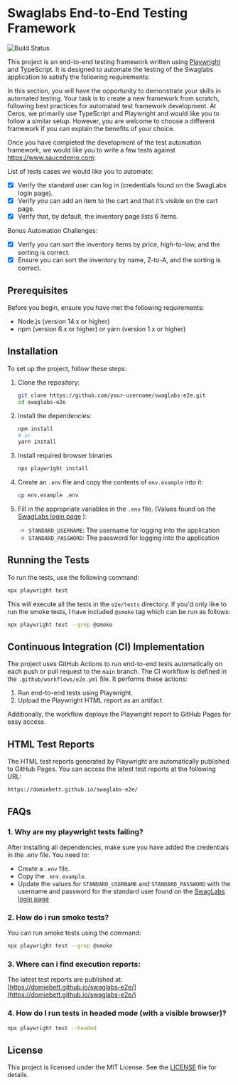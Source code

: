# Swaglabs End-to-End Testing Framework

![Build Status](https://github.com/domiebett/swaglabs-e2e/actions/workflows/e2e.yml/badge.svg)

This project is an end-to-end testing framework written using [Playwright](https://playwright.dev/) and TypeScript. It is designed to automate the testing of the Swaglabs application to satisfy the following requirements:

In this section, you will have the opportunity to demonstrate your skills in automated testing. Your task is to create a new framework from scratch, following best practices for automated test framework development. At Ceros, we primarily use TypeScript and Playwright and would like you to follow a similar setup. However, you are welcome to choose a different framework if you can explain the benefits of your choice.

Once you have completed the development of the test automation framework, we would like you to write a few tests against https://www.saucedemo.com:

List of tests cases we would like you to automate:

- [x] Verify the standard user can log in (credentials found on the SwagLabs login page).
- [x] Verify you can add an item to the cart and that it’s visible on the cart page.
- [x] Verify that, by default, the inventory page lists 6 items.

Bonus Automation Challenges:

- [x] Verify you can sort the inventory items by price, high-to-low, and the sorting is correct.
- [x] Ensure you can sort the inventory by name, Z-to-A, and the sorting is correct.

## Prerequisites

Before you begin, ensure you have met the following requirements:

- Node.js (version 14.x or higher)
- npm (version 6.x or higher) or yarn (version 1.x or higher)

## Installation

To set up the project, follow these steps:

1. Clone the repository:

   ```sh
   git clone https://github.com/your-username/swaglabs-e2e.git
   cd swaglabs-e2e
   ```

2. Install the dependencies:

   ```sh
   npm install
   # or
   yarn install
   ```
3. Install required browser binaries

   ```sh
   npx playwright install
   ```
   
3. Create an `.env` file and copy the contents of `env.example` into it:

   ```sh
   cp env.example .env
   ```

4. Fill in the appropriate variables in the `.env` file. (Values found on the [SwagLabs login page](https://www.saucedemo.com) ):
   - `STANDARD_USERNAME`: The username for logging into the application
   - `STANDARD_PASSWORD`: The password for logging into the application

## Running the Tests

To run the tests, use the following command:

```sh
npx playwright test
```

This will execute all the tests in the `e2e/tests` directory. If you'd only like to run the smoke tests, I have included `@smoke` tag which can be run as follows:

```sh
npx playwright test --grep @smoke
```

## Continuous Integration (CI) Implementation

The project uses GitHub Actions to run end-to-end tests automatically on each push or pull request to the `main` branch. The CI workflow is defined in the `.github/workflows/e2e.yml` file. It performs these actions:

1. Run end-to-end tests using Playwright.
2. Upload the Playwright HTML report as an artifact.

Additionally, the workflow deploys the Playwright report to GitHub Pages for easy access.

## HTML Test Reports

The HTML test reports generated by Playwright are automatically published to GitHub Pages. You can access the latest test reports at the following URL:

```
https://domiebett.github.io/swaglabs-e2e/
```

## FAQs

### 1. Why are my playwright tests failing?

After installing all dependencies, make sure you have added the credentials in the .env file. You need to:
- Create a `.env` file.
- Copy the `.env.example`.
- Update the values for `STANDARD_USERNAME` and `STANDARD_PASSWORD` with the username and password for the standard user found on the [SwagLabs login page](https://www.saucedemo.com)

### 2. How do i run smoke tests?

You can run smoke tests using the command:

```sh
npx playwright test --grep @smoke
```

### 3. Where can i find execution reports:

The latest test reports are published at: [https://domiebett.github.io/swaglabs-e2e/](https://domiebett.github.io/swaglabs-e2e/)

### 4. How do I run tests in headed mode (with a visible browser)?

```sh
npx playwright test --headed
```

## License

This project is licensed under the MIT License. See the [LICENSE](LICENSE.md) file for details.
